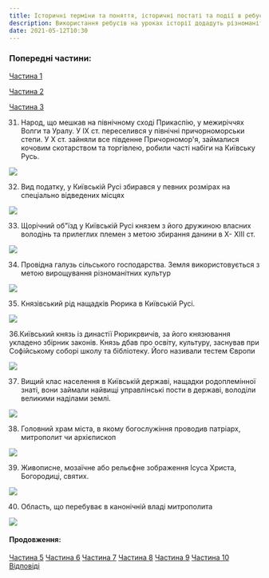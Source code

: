 ```yaml
---
title: Історичні терміни та поняття, історичні постаті та події в ребусах. Частина 4
description: Використання ребусів на уроках історії додадуть різноманітності заняттям,пожвавлять їх, здивують учнів, підвищать мотивацію до пізнавальної діяльності
date: 2021-05-12T10:30
---
```


### Попередні частини:

[Частина 1](/lessons/5-8-klas-rebusi)

[Частина 2](/lessons/5-8-klas-rebusi-2)

[Частина 3](/lessons/5-8-klas-rebusi-3)

31. Народ, що мешкав на північному сході Прикаспію, у межиріччях Волги та Уралу. У ІХ ст. переселився у північні причорноморськи степи. У Х ст. зайняли все південне Причорномор'я, займалися кочовим скотарством та торгівлею, робили часті набіги на Київську Русь.

![](/uploads/5-8-klas-rebusi-31.png)

32. Вид податку, у Київській Русі збирався у певних розмірах на спеціально відведених місцях

![](/uploads/5-8-klas-rebusi-32.png)

33. Щорічний об"їзд у Київській Русі князем з його дружиною власних володінь та прилеглих племен з метою збирання данини в Х- ХІІІ ст.

![](/uploads/5-8-klas-rebusi-33.png)

34. Провідна галузь сільського господарства. Земля використовується з метою вирощування різноманітних культур

![](/uploads/5-8-klas-rebusi-34.png)

35. Князівський рід нащадків Рюрика в Київській Русі.

![](/uploads/5-8-klas-rebusi-35.png)

36.Київський князь із династії Рюрикрвичів, за його князювання укладено збірник законів. Князь дбав про освіту, культуру, заснував при Софійському соборі школу та бібліотеку. Його називали тестем Європи

![](/uploads/5-8-klas-rebusi-36.png)

37. Вищий клас населення в Київській державі, нащадки родоплемінної знаті, вони займали найвищі управлінські пости в державі, володіли великими наділами землі.

![](/uploads/5-8-klas-rebusi-37.png)

38. Головний храм міста, в якому богослужіння проводив патріарх, митрополит чи архієпископ

![](/uploads/5-8-klas-rebusi-38.png)

39. Живописне, мозаїчне або рельєфне зображення Ісуса Христа, Богородиці, святих.

![](/uploads/5-8-klas-rebusi-39.png)

40. Область, що перебуває в канонічній владі митрополита

![](/uploads/5-8-klas-rebusi-40.png)

#### Продовження:

[Частина 5](/lessons/5-8-klas-rebusi-5)
[Частина 6](/lessons/5-8-klas-rebusi-6)
[Частина 7](/lessons/5-8-klas-rebusi-7)
[Частина 8](/lessons/5-8-klas-rebusi-8)
[Частина 9](/lessons/5-8-klas-rebusi-9)
[Частина 10](/lessons/5-8-klas-rebusi-10)
[Відповіді](/lessons/5-8-klas-rebusi-10#vidpovidi)
